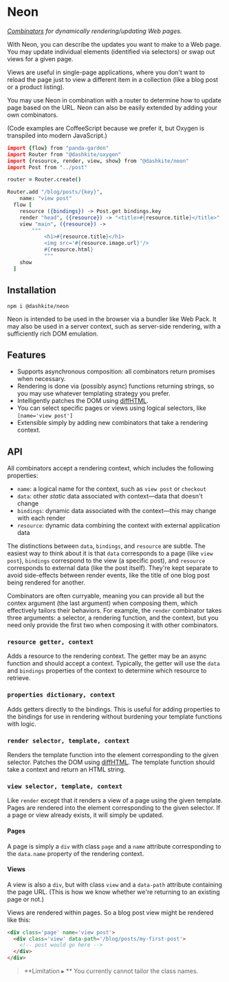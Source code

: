 # Neon

*[Combinators](https://raganwald.com/2012/12/01/combinators-in-js.html) for dynamically rendering/updating Web pages.*

With Neon, you can describe the updates you want to make to a Web page. You may update individual elements (identified via selectors) or swap out views for a given page.

Views are useful in single-page applications, where you don't want to reload the page just to view a different item in a collection (like a blog post or a product listing).

You may use Neon in combination with a router to determine how to update page based on the URL. Neon can also be easily extended by adding your own combinators.

(Code examples are CoffeeScript because we prefer it, but Oxygen is transpiled into modern JavaScript.)

```coffeescript
import {flow} from "panda-garden"
import Router from "@dashkite/oxygen"
import {resource, render, view, show} from "@dashkite/neon"
import Post from "../post"

router = Router.create()

Router.add "/blog/posts/{key}",
	name: "view post"
  flow [
    resource ({bindings}) -> Post.get bindings.key
    render "head", ({resource}) -> "<title>#{resource.title}</title>"
    view "main", ({resource}) ->
    	"""
			<h1>#{resource.title}</h1>
			<img src='#{resource.image.url}'/>
			#{resource.html}
			"""
    show
  ]
```

## Installation

```
npm i @dashkite/neon
```

Neon is intended to be used in the browser via a bundler like Web Pack. It may also be used in a server context, such as server-side rendering, with a sufficiently rich DOM emulation.

## Features

- Supports asynchronous composition: all combinators return promises when necessary.
- Rendering is done via (possibly async) functions returning strings, so you may use whatever templating strategy you prefer.
- Intelligently patches the DOM using [diffHTML](https://diffhtml.org/).
- You can select specific pages or views using logical selectors, like `[name='view post']`
- Extensible simply by adding new combinators that take a rendering context.

## API

All combinators accept a rendering context, which includes the following properties:

- `name`: a logical name for the context, such as `view post` or `checkout`
- `data`: other _static_ data associated with context—data that doesn't change
- `bindings`: dynamic data associated with the context—this may change with each render
- `resource`: dynamic data combining the context with external application data

The distinctions between `data`, `bindings`, and `resource` are subtle. The easiest way to think about it is that `data` corresponds to a page (like `view post`), `bindings` correspond to the view (a specific post), and `resource` corresponds to external data (like the post itself). They're kept separate to avoid side-effects between render events, like the title of one blog post being rendered for another.

Combinators are often curryable, meaning you can provide all but the contex argument (the last argument) when composing them, which effectively tailors their behaviors. For example, the `render` combinator takes three arguments: a selector, a rendering function, and the context, but you need only provide the first two when composing it with other combinators.

### `resource getter, context`

Adds a resource to the rendering context. The getter may be an async function and should accept a context. Typically, the getter will use the `data` and `bindings` properties of the context to determine which resource to retrieve.

### `properties dictionary, context`

Adds getters directly to the bindings. This is useful for adding properties to the bindings for use in rendering without burdening your template functions with logic.

### `render selector, template, context`

Renders the template function into the element corresponding to the given selector. Patches the DOM using [diffHTML](https://diffhtml.org/). The template function should take a context and return an HTML string.

### `view selector, template, context`

Like `render` except that it renders a view of a page using the given template. Pages are rendered into the element corresponding to the given selector. If a page or view already exists, it will simply be updated.

#### Pages

A page is simply a `div` with class `page` and a `name` attribute corresponding to the `data.name` property of the rendering context.

#### Views

A view is also a `div`, but with class `view` and a `data-path` attribute containing the page URL. (This is how we know whether we're returning to an existing page or not.)

Views are rendered within pages. So a blog post view might be rendered like this:

```html
<div class='page' name='view post'>
  <div class='view' data-path='/blog/posts/my-first-post'>
    <!-- post would go here -->
  </div>
</div>
```

> **Limitation ▸ ** You currently cannot tailor the class names.

